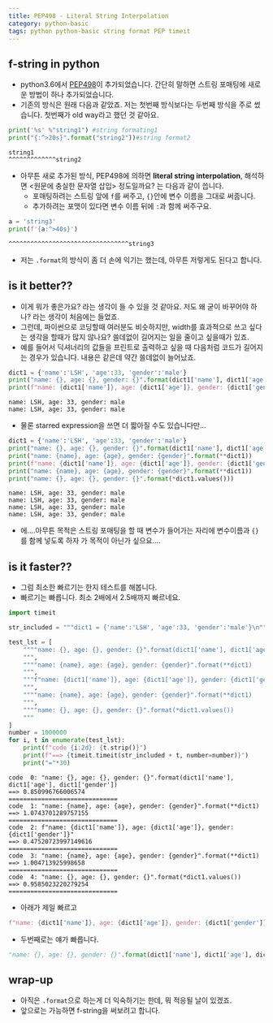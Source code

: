 ```yaml
---
title: PEP498 - Literal String Interpolation
category: python-basic
tags: python python-basic string format PEP timeit 
---
```


## f-string in python

- python3.6에서 [PEP498](https://www.python.org/dev/peps/pep-0498/)이 추가되었습니다. 간단히 말하면 스트링 포매팅에 새로운 방법이 하나 추가되었습니다. 
- 기존의 방식은 원래 다음과 같았죠. 저는 첫번째 방식보다는 두번째 방식을 주로 썼습니다. 첫번째가 old way라고 했던 것 같아요. 

```python
print('%s' %"string1") #string formating1
print("{:^>20s}".format("string2"))#string format2
```

```plaintext
string1
^^^^^^^^^^^^^string2
```

- 아무튼 새로 추가된 방식, PEP498에 의하면 **literal string interpolation**, 해석하면 <원문에 충실한 문자열 삽입> 정도일까요? 는 다음과 같이 씁니다. 
    - 포매팅하려는 스트링 앞에 `f`를 써주고, `{}`안에 변수 이름을 그대로 써줍니다. 
    - 추가하려는 포맷이 있다면 변수 이름 뒤에 `:`과 함께 써주구요. 

```python
a = 'string3'
print(f'{a:^>40s}')
```

```
^^^^^^^^^^^^^^^^^^^^^^^^^^^^^^^^^string3
```

- 저는 `.format`의 방식이 좀 더 손에 익기는 했는데, 아무튼 저렇게도 된다고 합니다. 

## is it better??

- 이게 뭐가 좋은가요? 라는 생각이 들 수 있을 것 같아요. 저도 왜 굳이 바꾸어야 하나? 라는 생각이 처음에는 들었죠. 
- 그런데, 파이썬으로 코딩할때 여러분도 비슷하지만, width를 효과적으로 쓰고 싶다는 생각을 할때가 많지 않나요? 쓸데없이 길어지는 일을 줄이고 싶을때가 있죠. 
- 예를 들어서 딕셔너리의 값들을 프린트로 출력하고 싶을 때 다음처럼 코드가 길어지는 경우가 있습니다. 내용은 같은데 약간 쓸데없이 늘어났죠. 

```python
dict1 = {'name':'LSH', 'age':33, 'gender':'male'}
print("name: {}, age: {}, gender: {}".format(dict1['name'], dict1['age'], dict1['gender']))
print(f"name: {dict1['name']}, age: {dict1['age']}, gender: {dict1['gender']}")
```

```
name: LSH, age: 33, gender: male
name: LSH, age: 33, gender: male
```

- 물론 starred expression을 쓰면 더 짧아질 수도 있습니다만...

```python
dict1 = {'name':'LSH', 'age':33, 'gender':'male'}
print("name: {}, age: {}, gender: {}".format(dict1['name'], dict1['age'], dict1['gender']))
print("name: {name}, age: {age}, gender: {gender}".format(**dict1))
print(f"name: {dict1['name']}, age: {dict1['age']}, gender: {dict1['gender']}")
print("name: {name}, age: {age}, gender: {gender}".format(**dict1))
print("name: {}, age: {}, gender: {}".format(*dict1.values()))
```

```
name: LSH, age: 33, gender: male
name: LSH, age: 33, gender: male
name: LSH, age: 33, gender: male
name: LSH, age: 33, gender: male
```

- 에....아무튼 목적은 스트링 포매팅을 할 때 변수가 들어가는 자리에 변수이름과 `{}`를 함께 넣도록 하자 가 목적이 아닌가 싶으요....

## is it faster??

- 그럼 최소한 빠르기는 한지 테스트를 해봅니다. 
- 빠르기는 빠릅니다. 최소 2배에서 2.5배까지 빠르네요. 

```python
import timeit

str_included = """dict1 = {'name':'LSH', 'age':33, 'gender':'male'}\n"""

test_lst = [
    """"name: {}, age: {}, gender: {}".format(dict1['name'], dict1['age'], dict1['gender'])
    """, 
    """"name: {name}, age: {age}, gender: {gender}".format(**dict1)
    """, 
    """f"name: {dict1['name']}, age: {dict1['age']}, gender: {dict1['gender']}"
    """, 
    """"name: {name}, age: {age}, gender: {gender}".format(**dict1)
    """, 
    """"name: {}, age: {}, gender: {}".format(*dict1.values())
    """
]
number = 1000000
for i, t in enumerate(test_lst):
    print(f"code {i:2d}: {t.strip()}")
    print(f"==> {timeit.timeit(str_included + t, number=number)}")
    print("="*30)
```

```
code  0: "name: {}, age: {}, gender: {}".format(dict1['name'], dict1['age'], dict1['gender'])
==> 0.850996766006574
==============================
code  1: "name: {name}, age: {age}, gender: {gender}".format(**dict1)
==> 1.0743701289757155
==============================
code  2: f"name: {dict1['name']}, age: {dict1['age']}, gender: {dict1['gender']}"
==> 0.47520723997149616
==============================
code  3: "name: {name}, age: {age}, gender: {gender}".format(**dict1)
==> 1.004713925998658
==============================
code  4: "name: {}, age: {}, gender: {}".format(*dict1.values())
==> 0.9585023220279254
==============================
```


- 아래가 제일 빠르고 

```python
f"name: {dict1['name']}, age: {dict1['age']}, gender: {dict1['gender']}"
```

- 두번째로는 얘가 빠릅니다. 

```python
"name: {}, age: {}, gender: {}".format(dict1['name'], dict1['age'], dict1['gender'])
```


## wrap-up

- 아직은 `.format`으로 하는게 더 익숙하기는 한데, 뭐 적응될 날이 있겠죠. 
- 앞으로는 가능하면 f-string을 써보려고 합니다. 